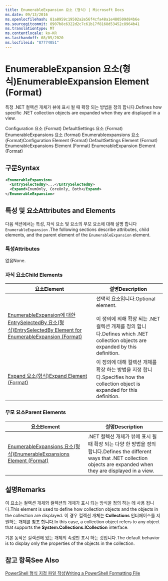 ```yaml
---
title: EnumerableExpansion 요소 (형식) | Microsoft Docs
ms.date: 09/13/2016
ms.openlocfilehash: 81a8959c19502a2e56f4cfa48a1e480509d84b6e
ms.sourcegitcommit: 0907b8c6322d2c7c61b17f8168d53452c8964b41
ms.translationtype: MT
ms.contentlocale: ko-KR
ms.lasthandoff: 08/05/2020
ms.locfileid: "87774051"
---
```

# <a name="enumerableexpansion-element-format"></a><span data-ttu-id="5474c-102">EnumerableExpansion 요소(형식)</span><span class="sxs-lookup"><span data-stu-id="5474c-102">EnumerableExpansion Element (Format)</span></span>

<span data-ttu-id="5474c-103">특정 .NET 컬렉션 개체가 뷰에 표시 될 때 확장 되는 방법을 정의 합니다.</span><span class="sxs-lookup"><span data-stu-id="5474c-103">Defines how specific .NET collection objects are expanded when they are displayed in a view.</span></span>

<span data-ttu-id="5474c-104">Configuration 요소 (Format) DefaultSettings 요소 (Format) EnumerableExpansions 요소 (format) Enumerableexpansions 요소 (Format)</span><span class="sxs-lookup"><span data-stu-id="5474c-104">Configuration Element (Format) DefaultSettings Element (Format) EnumerableExpansions Element (Format) EnumerableExpansion Element (Format)</span></span>

## <a name="syntax"></a><span data-ttu-id="5474c-105">구문</span><span class="sxs-lookup"><span data-stu-id="5474c-105">Syntax</span></span>

```xml
<EnumerableExpansion>
  <EntrySelectedBy>...</EntrySelectedBy>
  <Expand>EnumOnly, CoreOnly, Both</Expand>
</EnumerableExpansion>
```

## <a name="attributes-and-elements"></a><span data-ttu-id="5474c-106">특성 및 요소</span><span class="sxs-lookup"><span data-stu-id="5474c-106">Attributes and Elements</span></span>

<span data-ttu-id="5474c-107">다음 섹션에서는 특성, 자식 요소 및 요소의 부모 요소에 대해 설명 합니다 `EnumerableExpansion` .</span><span class="sxs-lookup"><span data-stu-id="5474c-107">The following sections describe attributes, child elements, and the parent element of the `EnumerableExpansion` element.</span></span>

### <a name="attributes"></a><span data-ttu-id="5474c-108">특성</span><span class="sxs-lookup"><span data-stu-id="5474c-108">Attributes</span></span>

<span data-ttu-id="5474c-109">없음</span><span class="sxs-lookup"><span data-stu-id="5474c-109">None.</span></span>

### <a name="child-elements"></a><span data-ttu-id="5474c-110">자식 요소</span><span class="sxs-lookup"><span data-stu-id="5474c-110">Child Elements</span></span>

|<span data-ttu-id="5474c-111">요소</span><span class="sxs-lookup"><span data-stu-id="5474c-111">Element</span></span>|<span data-ttu-id="5474c-112">설명</span><span class="sxs-lookup"><span data-stu-id="5474c-112">Description</span></span>|
|-------------|-----------------|
|[<span data-ttu-id="5474c-113">EnumerableExpansion에 대한 EntrySelectedBy 요소(형식)</span><span class="sxs-lookup"><span data-stu-id="5474c-113">EntrySelectedBy Element for EnumerableExpansion (Format)</span></span>](./entryselectedby-element-for-enumerableexpansion-format.md)|<span data-ttu-id="5474c-114">선택적 요소입니다.</span><span class="sxs-lookup"><span data-stu-id="5474c-114">Optional element.</span></span><br /><br /> <span data-ttu-id="5474c-115">이 정의에 의해 확장 되는 .NET 컬렉션 개체를 정의 합니다.</span><span class="sxs-lookup"><span data-stu-id="5474c-115">Defines which .NET collection objects are expanded by this definition.</span></span>|
|[<span data-ttu-id="5474c-116">Expand 요소(형식)</span><span class="sxs-lookup"><span data-stu-id="5474c-116">Expand Element (Format)</span></span>](./expand-element-format.md)|<span data-ttu-id="5474c-117">이 정의에 대해 컬렉션 개체를 확장 하는 방법을 지정 합니다.</span><span class="sxs-lookup"><span data-stu-id="5474c-117">Specifies how the collection object is expanded for this definition.</span></span>|

### <a name="parent-elements"></a><span data-ttu-id="5474c-118">부모 요소</span><span class="sxs-lookup"><span data-stu-id="5474c-118">Parent Elements</span></span>

|<span data-ttu-id="5474c-119">요소</span><span class="sxs-lookup"><span data-stu-id="5474c-119">Element</span></span>|<span data-ttu-id="5474c-120">설명</span><span class="sxs-lookup"><span data-stu-id="5474c-120">Description</span></span>|
|-------------|-----------------|
|[<span data-ttu-id="5474c-121">EnumerableExpansions 요소(형식)</span><span class="sxs-lookup"><span data-stu-id="5474c-121">EnumerableExpansions Element (Format)</span></span>](./enumerableexpansions-element-format.md)|<span data-ttu-id="5474c-122">.NET 컬렉션 개체가 뷰에 표시 될 때 확장 되는 다양 한 방법을 정의 합니다.</span><span class="sxs-lookup"><span data-stu-id="5474c-122">Defines the different ways that .NET collection objects are expanded when they are displayed in a view.</span></span>|

## <a name="remarks"></a><span data-ttu-id="5474c-123">설명</span><span class="sxs-lookup"><span data-stu-id="5474c-123">Remarks</span></span>

<span data-ttu-id="5474c-124">이 요소는 컬렉션 개체와 컬렉션의 개체가 표시 되는 방식을 정의 하는 데 사용 됩니다.</span><span class="sxs-lookup"><span data-stu-id="5474c-124">This element is used to define how collection objects and the objects in the collection are displayed.</span></span> <span data-ttu-id="5474c-125">이 경우 컬렉션 개체는 **Collections** 인터페이스를 지 원하는 개체를 참조 합니다.</span><span class="sxs-lookup"><span data-stu-id="5474c-125">In this case, a collection object refers to any object that supports the  **System.Collections.ICollection** interface.</span></span>

<span data-ttu-id="5474c-126">기본 동작은 컬렉션에 있는 개체의 속성만 표시 하는 것입니다.</span><span class="sxs-lookup"><span data-stu-id="5474c-126">The default behavior is to display only the properties of the objects in the collection.</span></span>

## <a name="see-also"></a><span data-ttu-id="5474c-127">참고 항목</span><span class="sxs-lookup"><span data-stu-id="5474c-127">See Also</span></span>

[<span data-ttu-id="5474c-128">PowerShell 형식 지정 파일 작성</span><span class="sxs-lookup"><span data-stu-id="5474c-128">Writing a PowerShell Formatting File</span></span>](./writing-a-powershell-formatting-file.md)
